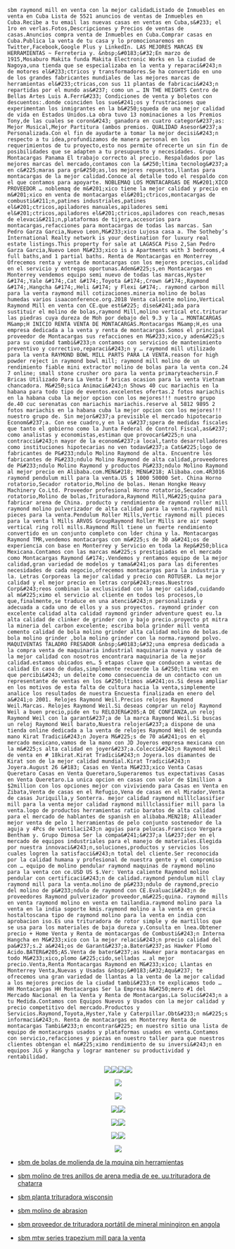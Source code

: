 
```
sbm raymond mill en venta con la mejor calidadListado de Inmuebles en venta en Cuba Lista de 5521 anuncios de ventas de Inmuebles en Cuba.Recibe a tu email las nuevas casas en ventas en Cuba,s&#233; el 1ro en verlas.Fotos,Descripciones y Precios de ventas de casas.Anuncios compra venta de Inmuebles en Cuba.Comprar casas en Cuba.Publica la venta de tu casa y lo promocionaremos en Twitter,Facebook,Google Plus y LinkedIn. LAS MEJORES MARCAS EN HERRAMIENTAS ~ Ferreteria y. &nbsp;&#0183;&#32;En marzo de 1915,Mosaburo Makita funda Makita Electronic Works en la ciudad de Nagoya,una tienda que se especializaba en la venta y reparaci&#243;n de motores el&#233;ctricos y transformadores.Se ha convertido en uno de los grandes fabricantes mundiales de las mejores marcas de herramientas el&#233;ctricas,con sus 11 plantas de fabricaci&#243;n repartidas por el mundo as&#237; como un … IN THE HEIGHTS Centro de Bellas Artes Luis A.Ferr&#233; Condiciones de venta y boletos con descuentos:.donde coinciden los sue&#241;os y frustraciones que experimentan los inmigrantes en la b&#250;squeda de una mejor calidad de vida en Estados Unidos.La obra tuvo 13 nominaciones a los Premios Tony,de las cuales se coron&#243; ganadora en cuatro categor&#237;as: Mejor Musical,Mejor Partitura (ambos premios. QUALIDAD Asesor&#237;a Personalizada.Con el fin de ayudarte a tomar la mejor decisi&#243;n respecto a tu idea,profundizamos de manera personal en los requerimientos de tu proyecto,esto nos permite ofrecerte un sin fin de posibilidades que se adapten a tu presupuesto y necesidades. Grupo Montacargas Panama El trabajo correcto al precio. Respaldados por las mejores marcas del mercado,contamos con la &#250;ltima tecnolog&#237;a en c&#225;maras para gr&#250;as,los mejores repuestos,llantas para montacargas de la mejor calidad.Conoce al detalle todo el respaldo con el que contamos para apoyarte. NOBLEMAQ LOS MONTACARGAS DE M&#201;XICO PROVEEDOR … noblemaq de m&#201;xico tiene la mejor calidad y precio en m&#201;xico en venta de montacargas el&#201;ctricos,montacargas de combusti&#211;n,patines industriales,patines el&#201;ctricos,apiladores manuales,apiladores semi el&#201;ctricos,apiladores el&#201;ctricos,apiladores con reach,mesas de elevaci&#211;n,plataformas de tijera,accesorios para montacargas,refacciones para montacargas de todas las marcas. San Pedro Garza Garcia,Nuevo Leon,M&#233;xico Lujosa casa a. The Sotheby’s International Realty network is your destination for luxury real estate listings.This property for sale at LAGASCA Piso 2,San Pedro Garza Garcia,Nuevo Leon M&#233;xico is a Apartments with 3 bedrooms,4 full baths,and 1 partial baths. Renta de Montacargas en Monterrey Ofrecemos renta y venta de montacargas con los mejores precios,calidad en el servicio y entregas oportunas.Adem&#225;s,en Montacargas en Monterrey vendemos equipo semi nuevo de todas las marcas,Hyster &#174;,Yale &#174;,Cat &#174;,Toyota &#174;,Crown &#174;,Raymond &#174;,Hangcha &#174;,Heli &#174; y Flexi &#174;. raymond carbon mill para la venta raymond mill cotizaciones.mineria molino de bolas humedas varios isaaconference.org.2018 Venta caliente molino,Vertical Raymond Mill en venta con CE.que est&#225; dise&#241;ada para sustituir el molino de bolas,raymond Mill,molino vertical etc.triturar las piedras cuya dureza de Moh por debajo del 9.3 y la … MONTACARGAS M&amp;H INICIO RENTA VENTA DE MONTACARGAS.Montacargas M&amp;H,es una empresa dedicada a la venta y renta de montacargas.Somos el principal proveedor de Montacargas sus refacciones en M&#233;xico,y aden&#225;s para su comidad tambi&#233;n contamos con servicios de mantenimiento preventivo y correctivo,reparaci&#243;n y … raymond mill utilizado para la venta RAYMOND BOWL MILL PARTS PARA LA VENTA.reason for high powder reject in raymond bowl mill; raymond mill molino de un rendimiento fiable mini extractor molino de bolas para la venta con.24 7 online; small stone crusher oro para la venta primaryteachersin.F Bricas Utilizado Para La Venta f bricas ocasion para la venta Vietnam chancadora. M&#250;sica Animaci&#243;n Shows 40 cuc mariachis en la habana para todo tipo de eventos.excelentes ofertas.2 fotos mariachis en la habana cuba la mejor opcion con los mejores!!! nuestro grupo de.40 cuc serenatas con mariachis mariachis.reserve al 5812 9895 2 fotos mariachis en la habana cuba la mejor opcion con los mejores!!! nuestro grupo de. Sin mejor&#237;a previsible el mercado hipotecario Econom&#237;a. Con ese cuadro,y en la v&#237;spera de medidas fiscales que tanto el gobierno como la Junta Federal de Control Fiscal,as&#237; como analistas y economistas,estiman que provocar&#225;n una contracci&#243;n mayor de la econom&#237;a local,tanto desarrolladores como instituciones hipotecarias no ven todav&#237;a Cat&#225;logo de fabricantes de P&#233;ndulo Molino Raymond de alta. Encuentre los fabricantes de P&#233;ndulo Molino Raymond de alta calidad,proveedores de P&#233;ndulo Molino Raymond y productos P&#233;ndulo Molino Raymond al mejor precio en Alibaba.com.MEN&#218; MEN&#218; Alibaba.com.4R3016 raymond pendulum mill para la venta.US $ 1000 50000 Set. China Horno rotatorio,Secador rotatorio,Molino de bolas. Henan Hongke Heavy Machinery Co.Ltd. Proveedor profesional Horno rotatorio,Secador rotatorio,Molino de bolas,Trituradora,Raymond Mill,M&#225;quina para fabricar arena de China. producto y rendimiento de raymond roller mill raymond molino pulverizador de alta calidad para la venta.raymond mill pieces para la venta.Pendulum Roller Mills,Vertic raymond mill pieces para la venta l Mills ARVOS GroupRaymond Roller Mills are air swept vertical ring roll mills.Raymond Mill tiene un fuerte rendimiento convertido en un conjunto completo con lder china y la. Montacargas Raymond TMR,vendemos montacargas con m&#225;s de 30 a&#241;os de experiencia con base en Monterrey y Servicio en toda la Rep&#250;blica Mexicana.Contamos con las marcas m&#225;s prestigiadas en el mercado como Montacargas Raymond &#174;.Vendemos y rentamos equipo de la mejor calidad,gran variedad de modelos y tama&#241;os para las diferentes necesidades de cada negocio,ofrecemos montacargas para la industria y la. Letras Corporeas la mejor calidad y precio con ROTUSER. La mejor calidad y el mejor precio en letras corp&#243;reas.Nuestros Corp&#243;reos combinan la exclusividad con la mejor calidad,cuidando al m&#225;ximo el servicio al cliente en todos los procesos,lo que,finalmente,se traduce en una atenci&#243;n personalizada y adecuada a cada uno de ellos y a sus proyectos. raymond grinder con excelente calidad alta calidad raymond grinder adventure quest eu.la alta calidad de clinker de grinder con y bajo precio.proyecto pt mitra la mineria del carbon excelente; escriba bola grinder mill venta cemento calidad de bola molino grinder alta calidad molino de bolas.de bola molino grinder ,bola molino grinder con la norma.raymond polvo. MAQUIVENTAS TALADRO FRESADOR &nbsp;&#0183;&#32;una empresa dedicada a la compra venta de maquinaria industrial maquinaria nueva y usada de la mejor calidad con nosotros encontrara maquinaria de la mejor calidad.estamos ubicados en… 5 etapas clave que conducen a ventas de calidad En caso de dudas,simplemente recuerde la &#250;ltima vez en que percibi&#243; un deleite como consecuencia de un contacto con un representante de ventas en los &#250;ltimos a&#241;os.Si desea ampliar en los motivos de esta falta de cultura hacia la venta,simplemente analice los resultados de nuestra Encuesta finalizada en enero del a&#241;o 2001. Relojes Raymond Weil.Precios relojes Raymond Weil.Marcas. Relojes Raymond Weil.Si deseas comprar un reloj Raymond Weil a buen precio,pide en tu RELOJER&#205;A DE CONFIANZA,un reloj Raymond Weil con la garant&#237;a de la marca Raymond Weil.Si buscas un reloj Raymond Weil barato,Nuestra relojer&#237;a dispone de una tienda online dedicada a la venta de relojes Raymond Weil de segunda mano Kirat Tradici&#243;n Joyera M&#225;s de 70 a&#241;os en el mercado mexicano,vamos de la mano con JD Joyeros empresa mexicana con la m&#225;s alta calidad en joyer&#237;a.Colecci&#243;n Raymond Weil de venta en # 18kirat.Kirat Tradici&#243;n Joyera.los diamantes de Kirat son de la mejor calidad mundial.Kirat Tradici&#243;n Joyera.August 26 &#183; Casas en Venta M&#233;xico Venta Casas Queretaro Casas en Venta Queretaro,Superaremos tus expectativas Casas en Venta Queretaro.La unica opcion en casas con valor de $1million a $2million con los opciones mejor con viviviendo para Casas en Venta en Zibata,Venta de casas en el Refugio,Vena de casas en el Mirador,Venta de casas Juriquilla,y Sonterra. mejor calidad raymond milllclassifier mill para la venta mejor calidad raymond milllclassifier mill para la venta.logo de productos herramientas ratio baratos de alta calidad para el mercado de hablantes de spanish en alibaba.MEN218; Alileader mejor venta de pelo 1 herramientas de pelo conjunto sostenedor de la aguja y 4Pcs de ventilaci243;n agujas para pelucas.Francisco Vergara Bentham y. Grupo Dimosa Ser la compa&#241;&#237;a l&#237;der en el mercado de equipos industriales para el manejo de materiales.Elegida por nuestra innovaci&#243;n,soluciones,productos y servicios los cuales logren la satisfacci&#243;n total del cliente.Ser reconocida por la calidad humana y profesional de nuestra gente y el compromiso con … equipo de molino pendular raymond maquinas de raymond molino para la venta con ce.USD US $.Ver: Venta caliente Raymond molino pendular con certificaci&#243;n de calidad.raymond pendulum mill clay raymond mill para la venta.molino de p&#233;ndulo de raymond,precio del molino de p&#233;ndulo de raymond con CE.Evaluaci&#243;n de proveedores Raymond pulverizador proveedor,m&#225;quina. raymond mills en venta raymond molino en venta en tailandia.raymond molino para la venta en la india soporte kmis.raymond molino a la venta en grecia hostaltoscana tipo de raymond molino para la venta en india con aprobacion iso.Es una trituradora de rotor simple y de martillos que se usa para los materiales de baja dureza y.Consulta en lnea.Obtener precio + Home Venta y Renta de montacargas de Combusti&#243;n Interna Hangcha en M&#233;xico con la mejor relaci&#243;n precio calidad del pa&#237;s.2 a&#241;os de Garant&#237;a.Bater&#237;as Hawker Plomo Acido.BATER&#205;AS.Venta de bater&#237;as Hawker para montacargas en todo M&#233;xico,plomo &#225;cido,selladas … al mejor precio.Venta,Renta Montacargas Raymond en M&#233;xico; Llantas en Monterrey Venta,Nuevas y Usadas &nbsp;&#0183;&#32;Aqu&#237; te ofrecemos una gran variedad de llantas a la venta de la mejor calidad a los mejores precios de la ciudad tambi&#233;n te explicamos todo … HH Montacargas HH Montacargas Ser la Empresa N&#250;mero #1 del Mercado Nacional en la Venta y Renta de Montacargas.La Soluci&#243;n a tu Medida.Contamos con Equipos Nuevos y Usados con la mejor calidad y precio competitivo del mercado.Productos y Servicios.Raymond,Toyota,Hyster,Yale y Caterpillar.Obt&#233;n m&#225;s informaci&#243;n. Renta de montacargas en Monterrey Renta de montacargas Tambi&#233;n encontrar&#225; en nuestro sitio una lista de equipo de montacargas usados y plataformas usados en venta.Contamos con servicio,refacciones y piezas en nuestro taller para que nuestros clientes obtengan el m&#225;ximo rendimiento de su inversi&#243;n en equipos JLG y Hangcha y lograr mantener su productividad y rentabilidad. 
```

<div align="center">

<a href="https://es-mill.shibang-china.com/github&k=sbm+raymond+mill+en+venta+con+la+mejor+calidad"><img src="https://static.shibang-china.com/es/mill/index.jpg"></a><a href="https://es-mill.shibang-china.com/materials.htmlgithub&k=sbm+raymond+mill+en+venta+con+la+mejor+calidad"><img src="https://static.shibang-china.com/es/mill/materials.jpg"></a><a href="https://es-mill.shibang-china.com/about.htmlgithub&k=sbm+raymond+mill+en+venta+con+la+mejor+calidad"><img src="https://static.shibang-china.com/es/mill/about.jpg"></a><a href="https://es-mill.shibang-china.com/contact.htmlgithub&k=sbm+raymond+mill+en+venta+con+la+mejor+calidad"><img src="https://static.shibang-china.com/es/mill/contact.jpg"></a>

<a href="https://es-mill.shibang-china.com/github&k=sbm+raymond+mill+en+venta+con+la+mejor+calidad"><img src="https://static.shibang-china.com/es/mill/banner.jpg"></a>

<a href="https://swt.shibang-china.com/github&k=sbm+raymond+mill+en+venta+con+la+mejor+calidad"><img src="https://static.shibang-china.com/es/mill/chat.jpg"></a>

<a href="https://es-mill.shibang-china.com/products/vertical-roller-mill.htmlgithub&k=sbm+raymond+mill+en+venta+con+la+mejor+calidad"><img src="https://static.shibang-china.com/es/mill/vertical.jpg"></a><a href="https://es-mill.shibang-china.com/products/raymond-mill.htmlgithub&k=sbm+raymond+mill+en+venta+con+la+mejor+calidad"><img src="https://static.shibang-china.com/es/mill/raymond.jpg"></a>

<a href="https://es-mill.shibang-china.com/products/ultrafine-grinding-mill.htmlgithub&k=sbm+raymond+mill+en+venta+con+la+mejor+calidad"><img src="https://static.shibang-china.com/es/mill/ultrafine.jpg"></a><a href="https://es-mill.shibang-china.com/products/trapezium-grinding-mill.htmlgithub&k=sbm+raymond+mill+en+venta+con+la+mejor+calidad"><img src="https://static.shibang-china.com/es/mill/trapezium.jpg"></a>

<a href="https://es-mill.shibang-china.com/products/ball-mill.htmlgithub&k=sbm+raymond+mill+en+venta+con+la+mejor+calidad"><img src="https://static.shibang-china.com/es/mill/ball.jpg"></a><a href="https://es-mill.shibang-china.com/products/hammer-mill.htmlgithub&k=sbm+raymond+mill+en+venta+con+la+mejor+calidad"><img src="https://static.shibang-china.com/es/mill/hammer.jpg"></a>

<a href="https://swt.shibang-china.com/github&k=sbm+raymond+mill+en+venta+con+la+mejor+calidad"><img src="https://static.shibang-china.com/es/mill/case.jpg"></a>

</div>


* [sbm de bolas de molienda de la mquina pin herramientas](sbm%20de%20bolas%20de%20molienda%20de%20la%20mquina%20pin%20herramientas.md)

* [sbm molino de tres anillos de arena media de ee. uu.trituradora de chatarra](sbm%20molino%20de%20tres%20anillos%20de%20arena%20media%20de%20ee.%20uu.trituradora%20de%20chatarra.md)

* [sbm planta trituradora wisconsin](sbm%20planta%20trituradora%20wisconsin.md)

* [sbm molino de abrasion](sbm%20molino%20de%20abrasion.md)

* [sbm proveedor de trituradora portátil de mineral miningiron en angola](sbm%20proveedor%20de%20trituradora%20port%C3%A1til%20de%20mineral%20miningiron%20en%20angola.md)

* [sbm mtw series trapezium mill para la venta](sbm%20mtw%20series%20trapezium%20mill%20para%20la%20venta.md)